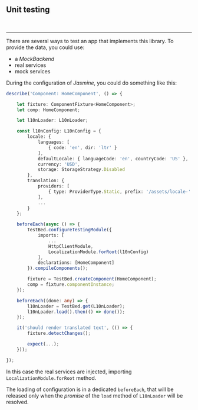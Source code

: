 ## Unit testing

<br>

---

There are several ways to test an app that implements this library. To provide the data, you could use:

- a _MockBackend_
- real services
- mock services

During the configuration of _Jasmine_, you could do something like this:
```TypeScript
describe('Component: HomeComponent', () => {

    let fixture: ComponentFixture<HomeComponent>;
    let comp: HomeComponent;

    let l10nLoader: L10nLoader;

    const l10nConfig: L10nConfig = {
        locale: {
            languages: [
                { code: 'en', dir: 'ltr' }
            ],
            defaultLocale: { languageCode: 'en', countryCode: 'US' },
            currency: 'USD',
            storage: StorageStrategy.Disabled
        },
        translation: {
            providers: [
                { type: ProviderType.Static, prefix: '/assets/locale-' }
            ],
            ...
        }
    };

    beforeEach(async () => {
        TestBed.configureTestingModule({
            imports: [
                ...
                HttpClientModule,
                LocalizationModule.forRoot(l10nConfig)
            ],
            declarations: [HomeComponent]
        }).compileComponents();

        fixture = TestBed.createComponent(HomeComponent);
        comp = fixture.componentInstance;
    });

    beforeEach((done: any) => {
        l10nLoader = TestBed.get(L10nLoader);
        l10nLoader.load().then(() => done());
    });

    it('should render translated text', (() => {
        fixture.detectChanges();

        expect(...);
    }));

});
```
In this case the real services are injected, importing `LocalizationModule.forRoot` method.

The loading of configuration is in a dedicated `beforeEach`, that will be released only when the _promise_ of the `load` method of `L10nLoader` will be resolved.
